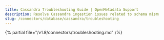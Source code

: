 ```yaml
---
title: Cassandra Troubleshooting Guide | OpenMetadata Support
description: Resolve Cassandra ingestion issues related to schema mismatches, driver compatibility, or tokens.
slug: /connectors/database/cassandra/troubleshooting
---
```


{% partial file="/v1.8/connectors/troubleshooting.md" /%}

